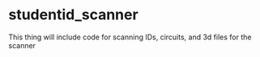 # studentid_scanner
This thing will include code for scanning IDs, circuits, and 3d files for the scanner
